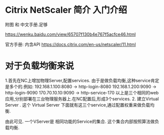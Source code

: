 # Citrix NetScaler 简介 入门介绍

附图 和 中文手册.足够

https://wenku.baidu.com/view/65707f130b4e767f5acfce46.html

官方手册: 内含API
https://docs.citrix.com/en-us/netscaler/11.html

# 对于负载均衡来说
 1.首先在NC上增加物理Server,配置services. 由于是做负载均衡,这种service肯定是多个的.例如:
    192.168.1.100:8080 -> http-login-8080
    192.168.1.200:9090 -> http-login-9090
    170.70.10.10:9090 -> http-service-170
   以上是三个相同的web应用,分别部署在三台物理服务器上.在NC配置后,形成3个services.
  2. 建立Virtual Server . 这个 Virtual Server 下面就有这三个service,通过配置权重来做负载均衡.
  
  由此可见. 一个VServer是 相同功能的Service的集合. 这个集合内部按照算法做负载均衡.

